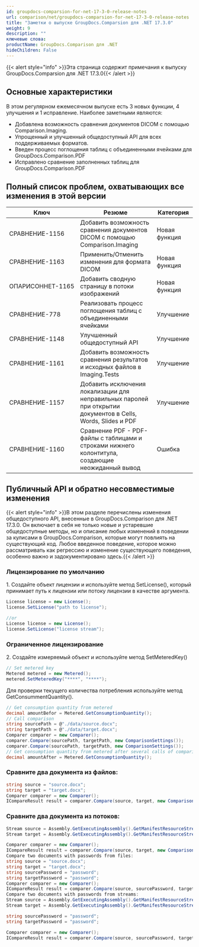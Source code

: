 ```yaml
---
id: groupdocs-comparsion-for-net-17-3-0-release-notes
url: comparison/net/groupdocs-comparsion-for-net-17-3-0-release-notes
title: "Заметки о выпуске GroupDocs.Comparsion для .NET 17.3.0"
weight: 9
description: ""
ключевые слова:
productName: GroupDocs.Comparison для .NET
hideChildren: False
---
```

{{< alert style="info" >}}Эта страница содержит примечания к выпуску GroupDocs.Comparsion для .NET 17.3.0{{< /alert >}}

## Основные характеристики

В этом регулярном ежемесячном выпуске есть 3 новых функции, 4 улучшения и 1 исправление. Наиболее заметными являются:

* Добавлена возможность сравнения документов DICOM с помощью Comparison.Imaging.
* Упрощенный и улучшенный общедоступный API для всех поддерживаемых форматов.
* Введен процесс поглощения таблиц с объединенными ячейками для GroupDocs.Comparison.PDF
* Исправлено сравнение заполненных таблиц для GroupDocs.Comparison.PDF

## Полный список проблем, охватывающих все изменения в этой версии

| Ключ | Резюме | Категория |
| --- | --- | --- |
| СРАВНЕНИЕ-1156 | Добавить возможность сравнения документов DICOM с помощью Comparison.Imaging | Новая функция |
| СРАВНЕНИЕ-1163 | Применить/Отменить изменения для формата DICOM | Новая функция |
| ОПАРИСОННЕТ-1165 | Добавить сводную страницу в потоки изображений | Новая функция |
| СРАВНЕНИЕ-778 | Реализовать процесс поглощения таблиц с объединенными ячейками | Улучшение |
| СРАВНЕНИЕ-1148 | Улучшенный общедоступный API | Улучшение |
| СРАВНЕНИЕ-1161 | Добавить возможность сравнения результатов и исходных файлов в Imaging.Tests | Улучшение |
| СРАВНЕНИЕ-1157 | Добавить исключения локализации для неправильных паролей при открытии документов в Cells, Words, Slides и PDF | Улучшение |
| СРАВНЕНИЕ-1160 | Сравнение PDF - PDF-файлы с таблицами и строками нижнего колонтитула, создающие неожиданный вывод | Ошибка |

## Публичный API и обратно несовместимые изменения

{{< alert style="info" >}}В этом разделе перечислены изменения общедоступного API, внесенные в GroupDocs.Comparison для .NET 17.3.0. Он включает в себя не только новые и устаревшие общедоступные методы, но и описание любых изменений в поведении за кулисами в GroupDocs.Comparison, которые могут повлиять на существующий код. Любое введенное поведение, которое можно рассматривать как регрессию и изменение существующего поведения, особенно важно и задокументировано здесь.{{< /alert >}}

### Лицензирование по умолчанию

1\. Создайте объект лицензии и используйте метод SetLicense(), который принимает путь к лицензии или потоку лицензии в качестве аргумента.

```csharp
License license = new License();
license.SetLicense("path to license");

//or
License license = new License();
license.SetLicense("license stream");
```

### Ограниченное лицензирование

2\. Создайте измеряемый объект и используйте метод SetMeteredKey()

```csharp
// Set metered key
Metered metered = new Metered();
metered.SetMeteredKey("****", "****");
```

Для проверки текущего количества потребления используйте метод GetConsummentQuantity().

```csharp
// Get consumption quantity from metered
decimal amountBefor = Metered.GetConsumptionQuantity();
// Call comparison
string sourcePath = @"./data/source.docx";
string targetPath = @"./data/target.docx";
Comparer comparer = new Comparer();
comparer.Compare(sourcePath, targetPath, new ComparisonSettings());
comparer.Compare(sourcePath, targetPath, new ComparisonSettings());
// Get consumption quantity from metered after several calls of comparison
decimal amountAfter = Metered.GetConsumptionQuantity();
```

### Сравните два документа из файлов:

```csharp
string source = "source.docx";
string target = "target.docx";
Comparer comparer = new Comparer();
ICompareResult result = comparer.Compare(source, target, new ComparisonSettings());
```

### Сравните два документа из потоков:

```csharp
Stream source = Assembly.GetExecutingAssembly().GetManifestResourceStream("source.docx");
Stream target = Assembly.GetExecutingAssembly().GetManifestResourceStream("target.docx");

Comparer comparer = new Comparer();
ICompareResult result = comparer.Compare(source, target, new ComparisonSettings());
Compare two documents with passwords from files:
string source = "source.docx";
string target = "target.docx";
string sourcePassword = "password";
string targetPassword = "password";
Comparer comparer = new Comparer();
ICompareResult result = comparer.Compare(source, sourcePassword, target, targetPassword, new ComparisonSettings());
Compare two documents with passwords from streams:
Stream source = Assembly.GetExecutingAssembly().GetManifestResourceStream("source.docx");
Stream target = Assembly.GetExecutingAssembly().GetManifestResourceStream("target.docx");

string sourcePassword = "password";
string targetPassword = "password";

Comparer comparer = new Comparer();
ICompareResult result = comparer.Compare(source, sourcePassword, target, targetPassword, new ComparisonSettings());
```

